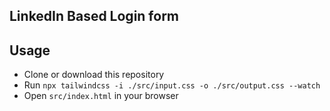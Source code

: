 ## LinkedIn Based Login form

## Usage

- Clone or download this repository
- Run `npx tailwindcss -i ./src/input.css -o ./src/output.css --watch`
- Open `src/index.html` in your browser